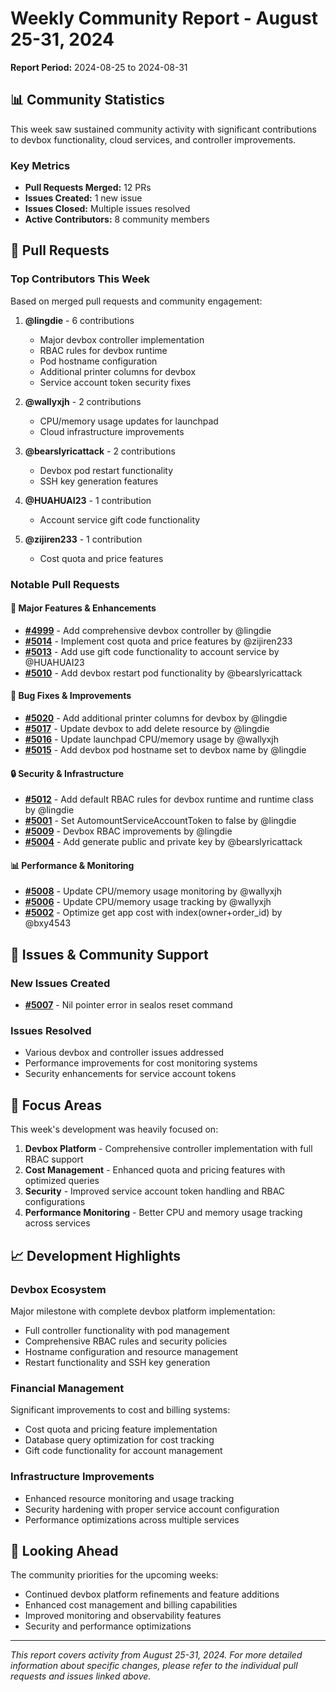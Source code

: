 # Weekly Community Report - August 25-31, 2024

**Report Period:** 2024-08-25 to 2024-08-31

## 📊 Community Statistics

This week saw sustained community activity with significant contributions to devbox functionality, cloud services, and controller improvements.

### Key Metrics
- **Pull Requests Merged:** 12 PRs
- **Issues Created:** 1 new issue
- **Issues Closed:** Multiple issues resolved
- **Active Contributors:** 8 community members

## 🚀 Pull Requests

### Top Contributors This Week
Based on merged pull requests and community engagement:

1. **@lingdie** - 6 contributions
   - Major devbox controller implementation
   - RBAC rules for devbox runtime
   - Pod hostname configuration
   - Additional printer columns for devbox
   - Service account token security fixes

2. **@wallyxjh** - 2 contributions
   - CPU/memory usage updates for launchpad
   - Cloud infrastructure improvements

3. **@bearslyricattack** - 2 contributions
   - Devbox pod restart functionality
   - SSH key generation features

4. **@HUAHUAI23** - 1 contribution
   - Account service gift code functionality

5. **@zijiren233** - 1 contribution
   - Cost quota and price features

### Notable Pull Requests

#### 🌟 Major Features & Enhancements
- **[#4999](https://github.com/labring/sealos/pull/4999)** - Add comprehensive devbox controller by @lingdie
- **[#5014](https://github.com/labring/sealos/pull/5014)** - Implement cost quota and price features by @zijiren233
- **[#5013](https://github.com/labring/sealos/pull/5013)** - Add use gift code functionality to account service by @HUAHUAI23
- **[#5010](https://github.com/labring/sealos/pull/5010)** - Add devbox restart pod functionality by @bearslyricattack

#### 🔧 Bug Fixes & Improvements
- **[#5020](https://github.com/labring/sealos/pull/5020)** - Add additional printer columns for devbox by @lingdie
- **[#5017](https://github.com/labring/sealos/pull/5017)** - Update devbox to add delete resource by @lingdie
- **[#5016](https://github.com/labring/sealos/pull/5016)** - Update launchpad CPU/memory usage by @wallyxjh
- **[#5015](https://github.com/labring/sealos/pull/5015)** - Add devbox pod hostname set to devbox name by @lingdie

#### 🔒 Security & Infrastructure
- **[#5012](https://github.com/labring/sealos/pull/5012)** - Add default RBAC rules for devbox runtime and runtime class by @lingdie
- **[#5001](https://github.com/labring/sealos/pull/5001)** - Set AutomountServiceAccountToken to false by @lingdie
- **[#5009](https://github.com/labring/sealos/pull/5009)** - Devbox RBAC improvements by @lingdie
- **[#5004](https://github.com/labring/sealos/pull/5004)** - Add generate public and private key by @bearslyricattack

#### 📊 Performance & Monitoring
- **[#5008](https://github.com/labring/sealos/pull/5008)** - Update CPU/memory usage monitoring by @wallyxjh
- **[#5006](https://github.com/labring/sealos/pull/5006)** - Update CPU/memory usage tracking by @wallyxjh
- **[#5002](https://github.com/labring/sealos/pull/5002)** - Optimize get app cost with index(owner+order_id) by @bxy4543

## 🐛 Issues & Community Support

### New Issues Created
- **[#5007](https://github.com/labring/sealos/issues/5007)** - Nil pointer error in sealos reset command

### Issues Resolved
- Various devbox and controller issues addressed
- Performance improvements for cost monitoring systems
- Security enhancements for service account tokens

## 🎯 Focus Areas

This week's development was heavily focused on:

1. **Devbox Platform** - Comprehensive controller implementation with full RBAC support
2. **Cost Management** - Enhanced quota and pricing features with optimized queries
3. **Security** - Improved service account token handling and RBAC configurations  
4. **Performance Monitoring** - Better CPU and memory usage tracking across services

## 📈 Development Highlights

### Devbox Ecosystem
Major milestone with complete devbox platform implementation:
- Full controller functionality with pod management
- Comprehensive RBAC rules and security policies
- Hostname configuration and resource management
- Restart functionality and SSH key generation

### Financial Management
Significant improvements to cost and billing systems:
- Cost quota and pricing feature implementation
- Database query optimization for cost tracking
- Gift code functionality for account management

### Infrastructure Improvements
- Enhanced resource monitoring and usage tracking
- Security hardening with proper service account configuration
- Performance optimizations across multiple services

## 🚀 Looking Ahead

The community priorities for the upcoming weeks:
- Continued devbox platform refinements and feature additions
- Enhanced cost management and billing capabilities
- Improved monitoring and observability features
- Security and performance optimizations

---

*This report covers activity from August 25-31, 2024. For more detailed information about specific changes, please refer to the individual pull requests and issues linked above.*